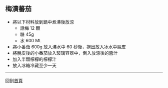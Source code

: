 ## 梅漬蕃茄

- 將以下材料放到鍋中煮沸後放涼
  - 話梅 12 顆
  - 糖 45g
  - 水 600 ML
- 將小番茄 600g 放入沸水中 60 秒後，撈出放入冰水中脫皮
- 將脫皮後的小番茄放入玻璃容器中，倒入放涼後的醬汁
- 加入半顆檸檬的檸檬汁
- 放入冰箱冷藏至少一天

-----

回到[首頁](index.md)
